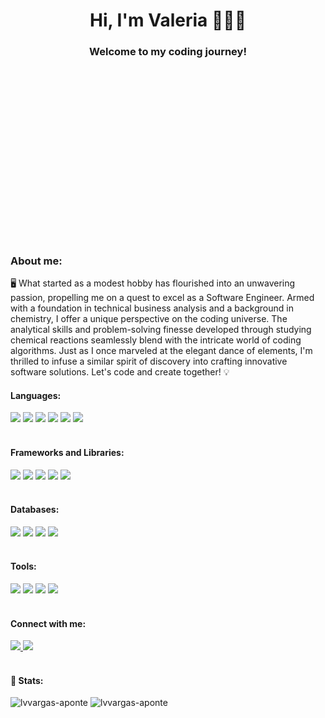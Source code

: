 
<h1 align="center">Hi, I'm Valeria 👋👩‍💻</h1>
<!--<div align="center">
  <img src="https://github.com/lvvargas-aponte/lvvargas-aponte/assets/54474237/21a7a1e2-43d5-4e84-80b9-5b5375611b3d">
</div>-->
<h3 align="center">Welcome to my coding journey!</h3>
</br>

  <img align ="right" src="https://media4.giphy.com/media/v1.Y2lkPTc5MGI3NjExZmQ4OXkwdmxwbThheWIydXRhaHczNHQxeW8wbGI3OHNqa2RlODU4ayZlcD12MV9pbnRlcm5hbF9naWZfYnlfaWQmY3Q9Zw/LMcB8XospGZO8UQq87/giphy.gif" alt="Cat Girl GIF by Pluralsight" style="width: 500px; height: 281.25px; opacity: 0; left: 0px; top: 0px;"/>
  
  <h3>About me:</h3>
  <p float="left">🖥️ What started as a modest hobby has flourished into an unwavering passion, propelling me on a quest to excel as a Software Engineer. Armed with a foundation in technical business analysis and a background in chemistry, I offer a unique perspective on the coding universe. The analytical skills and problem-solving finesse developed through studying chemical reactions seamlessly blend with the intricate world of coding algorithms. Just as I once marveled at the elegant dance of elements, I'm thrilled to infuse a similar spirit of discovery into crafting innovative software solutions. Let's code and create together! 💡</p>  

<h4 align="left">Languages:</h4>
<div>
  <img src="https://img.shields.io/badge/javascript-F7DF1E?style=for-the-badge&logo=javascript&logoColor=white" />
  <img src="https://img.shields.io/badge/python-3776AB?style=for-the-badge&logo=python&logoColor=white" />
  <img src="https://img.shields.io/badge/html5-E34F26?style=for-the-badge&logo=html5&logoColor=white" />
  <img src="https://img.shields.io/badge/css3-1572B6?style=for-the-badge&logo=css3&logoColor=white" />
  <img src="https://img.shields.io/badge/sass-CC6699?style=for-the-badge&logo=sass&logoColor=white" />
  <img src="https://img.shields.io/badge/sql-000000?style=for-the-badge&logo=sql&logoColor=white" />
</div>
</br>

<h4 align="left">Frameworks and Libraries:</h4>
<div>
  <img src="https://img.shields.io/badge/bootstrap-7952B3?style=for-the-badge&logo=bootstrap&logoColor=white" />
  <img src="https://img.shields.io/badge/react-61DAFB?style=for-the-badge&logo=react&logoColor=white" />
  <img src="https://img.shields.io/badge/node.js-339933?style=for-the-badge&logo=node.js&logoColor=white" />
  <img src="https://img.shields.io/badge/flask-000000?style=for-the-badge&logo=flask&logoColor=white" />
  <img src="https://img.shields.io/badge/sqlalchemy-D71F00?style=for-the-badge&logo=sqlalchemy&logoColor=white" />
</div>
</br>

<h4 align="left">Databases:</h4>
<div>
  <img src="https://img.shields.io/badge/mssqlserver-CC2927?style=for-the-badge&logo=microsoftsqlserver&logoColor=white" />
  <img src="https://img.shields.io/badge/postgresql-4169E1?style=for-the-badge&logo=postgresql&logoColor=white" />
  <img src="https://img.shields.io/badge/mysql-4479A1?style=for-the-badge&logo=mysql&logoColor=white" />
  <img src="https://img.shields.io/badge/oracle-F80000?style=for-the-badge&logo=oracle&logoColor=white" />
</div>
</br>

<h4 align="left">Tools:</h4>
<div>
  <img src="https://img.shields.io/badge/git-F05032?style=for-the-badge&logo=git&logoColor=white" />
  <img src="https://img.shields.io/badge/postman-FF6C37?style=for-the-badge&logo=postman&logoColor=white" />
  <img src="https://img.shields.io/badge/jira-0052CC?style=for-the-badge&logo=jira&logoColor=white" />
  <img src="https://img.shields.io/badge/confluence-172B4D?style=for-the-badge&logo=confluence&logoColor=white" />
</div>
</br>

<h4 align="left">Connect with me:</h4>
<div id="badges">
  <a href="https://www.linkedin.com/in/lvvargas-aponte">
    <img src="https://img.shields.io/badge/linkedin-0A66C2?style=for-the-badge&logo=linkedin&logoColor=white"/>
  </a>
  <a href="mailto:luzvarga@buffalo.edu">
    <img src="https://img.shields.io/badge/gmail-EA4335?style=for-the-badge&logo=gmail&logoColor=white" />
  </a>
</div>
</br>

<h4>🧮 Stats:</h4>
  <p>
    <img src="https://github-readme-stats-lvvargas-apontes-projects.vercel.app/api/top-langs/?username=lvvargas-aponte&langs_count=10&theme=tokyonight" alt="lvvargas-aponte"/>
  <img src="https://github-readme-stats-lvvargas-apontes-projects.vercel.app/api?username=lvvargas-aponte&show_icons=true&theme=tokyonight&locale=en" alt="lvvargas-aponte" />
  </p>

